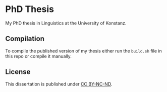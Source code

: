 # PhD Thesis
My PhD thesis in Linguistics at the University of Konstanz.

## Compilation
To compile the published version of my thesis either run the `build.sh` file in this repo or compile it manually.

## License
This dissertation is published under [CC BY-NC-ND](https://creativecommons.org/licenses/by-nc-nd/4.0/).
